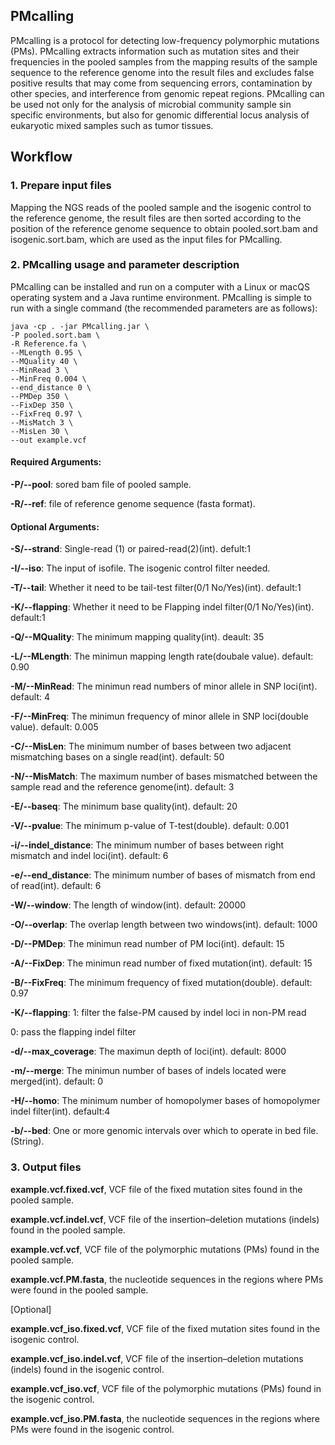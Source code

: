 ## PMcalling

PMcalling is a protocol for detecting low-frequency polymorphic mutations (PMs). PMcalling extracts information such as mutation sites and their frequencies in the pooled samples from the mapping results of the sample sequence to the reference genome into the result files and excludes false positive results that may come from sequencing errors, contamination by other species, and interference from genomic repeat regions. PMcalling can be used not only for the analysis of microbial community sample sin specific environments, but also for genomic differential locus analysis of eukaryotic mixed samples such as tumor tissues.

## Workflow

### 1. Prepare input files

Mapping the NGS reads of the pooled sample and the isogenic control to the reference genome, the result files are then sorted according to the position of the reference genome sequence to obtain pooled.sort.bam and isogenic.sort.bam, which are used as the input files for PMcalling.

### **2. PMcalling usage and parameter description** 

PMcalling can be installed and run on a computer with a Linux or macQS operating system and a Java runtime environment. PMcalling is simple to run with a single command (the recommended parameters are as follows): 

```
java -cp . -jar PMcalling.jar \
-P pooled.sort.bam \
-R Reference.fa \
--MLength 0.95 \
--MQuality 40 \
--MinRead 3 \
--MinFreq 0.004 \
--end_distance 0 \
--PMDep 350 \
--FixDep 350 \
--FixFreq 0.97 \
--MisMatch 3 \
--MisLen 30 \
--out example.vcf
```

#### Required Arguments:

**-P/--pool**: sored bam file of pooled sample.

**-R/--ref**: file of reference genome sequence (fasta format).

#### Optional Arguments:

**-S/--strand**: Single-read (1) or paired-read(2)(int). defult:1

**-I/--iso**: The input of isofile. The isogenic control filter needed.

**-T/--tail**: Whether it need to be tail-test filter(0/1 No/Yes)(int). default:1

**-K/--flapping**: Whether it need to be Flapping indel filter(0/1 No/Yes)(int). default:1

**-Q/--MQuality**: The minimum mapping quality(int). deault: 35

**-L/--MLength**: The minimun mapping length rate(doubale value). default: 0.90

**-M/--MinRead**: The minimun read numbers of minor allele in SNP loci(int). default: 4

**-F/--MinFreq**: The minimun frequency of minor allele in SNP loci(double value). default: 0.005

**-C/--MisLen**: The minimum number of bases between two adjacent mismatching bases on a single read(int). default: 50

**-N/--MisMatch**: The maximum number of bases mismatched between the sample read and the reference genome(int). default: 3

**-E/--baseq**: The minimum base quality(int). default: 20

**-V/--pvalue**: The minimum p-value of T-test(double). default: 0.001

**-i/--indel_distance**: The minimum number of bases between right mismatch and indel loci(int). default: 6

**-e/--end_distance**: The minimum number of bases of mismatch from end of read(int). default: 6

**-W/--window**: The length of window(int). default: 20000

**-O/--overlap**: The overlap length between two windows(int). default: 1000

**-D/--PMDep**: The minimun read number of PM loci(int). default: 15

**-A/--FixDep**: The minimun read number of fixed mutation(int). default: 15

**-B/--FixFreq**: The minimum frequency of fixed mutation(double). default: 0.97

**-K/--flapping**: 1: filter the false-PM caused by indel loci in non-PM read

0: pass the flapping indel filter

**-d/--max_coverage**: The maximun depth of loci(int). default: 8000

**-m/--merge**: The minimun number of bases of indels located were merged(int). default: 0

**-H/--homo**: The minimum number of homopolymer bases of homopolymer indel filter(int). default:4

**-b/--bed**: One or more genomic intervals over which to operate in bed file.(String).

### **3. Output files**

**example.vcf.fixed.vcf**, VCF file of the fixed mutation sites found in the pooled sample.

**example.vcf.indel.vcf**, VCF file of the insertion–deletion mutations (indels) found in the pooled sample.

**example.vcf.vcf**, VCF file of the polymorphic mutations (PMs) found in the pooled sample.

**example.vcf.PM.fasta**, the nucleotide sequences in the regions where PMs were found in the pooled sample.

 



[Optional]

**example.vcf_iso.fixed.vcf**, VCF file of the fixed mutation sites found in the isogenic control.

**example.vcf_iso.indel.vcf**, VCF file of the insertion–deletion mutations (indels) found in the isogenic control.

**example.vcf_iso.vcf**, VCF file of the polymorphic mutations (PMs) found in the isogenic control.

**example.vcf_iso.PM.fasta**, the nucleotide sequences in the regions where PMs were found in the isogenic control.
